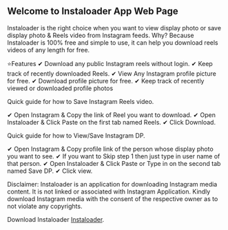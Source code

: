 ## Welcome to Instaloader App Web Page

Instaloader is the right choice when you want to view display photo or save display photo & Reels video from Instagram feeds. 
Why? Because Instaloader is 100% free and simple to use, it can help you download reels videos of any length for free. 

⭐️Features
✔ Download any public Instagram reels without login.
✔ Keep track of recently downloaded Reels.
✔ View Any Instagram profile picture for free.
✔ Download profile picture for free.
✔ Keep track of recently viewed or downloaded profile photos


Quick guide for how to Save Instagram Reels video.

✔ Open Instagram & Copy the link of Reel you want to download.
✔ Open Instaloader & Click Paste on the first tab named Reels.
✔ Click Download. 

Quick guide for how to View/Save Instagram DP.

✔ Open Instagram & Copy profile link of the person whose display photo you want to see.
✔ If you want to Skip step 1 then just type in user name of that person.
✔ Open Instaloader & Click Paste or Type in on the second tab named Save DP.
✔ Click view. 

Disclaimer:
Instaloader is an application for downloading Instagram media content. It is not linked or associated with Instagram Application.
Kindly download Instagram media with the consent of the respective owner as to not violate any copyrights.


Download Instaloader [Instaloader](https://play.google.com/store/apps/details?id=com.alphageek.instaloader).
